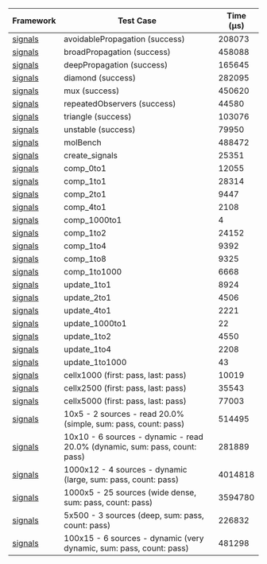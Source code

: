 | Framework | Test Case | Time (μs) |
| --- | --- | --- |
| [signals](https://github.com/rodydavis/signals.dart) | avoidablePropagation (success) | 208073 |
| [signals](https://github.com/rodydavis/signals.dart) | broadPropagation (success) | 458088 |
| [signals](https://github.com/rodydavis/signals.dart) | deepPropagation (success) | 165645 |
| [signals](https://github.com/rodydavis/signals.dart) | diamond (success) | 282095 |
| [signals](https://github.com/rodydavis/signals.dart) | mux (success) | 450620 |
| [signals](https://github.com/rodydavis/signals.dart) | repeatedObservers (success) | 44580 |
| [signals](https://github.com/rodydavis/signals.dart) | triangle (success) | 103076 |
| [signals](https://github.com/rodydavis/signals.dart) | unstable (success) | 79950 |
| [signals](https://github.com/rodydavis/signals.dart) | molBench | 488472 |
| [signals](https://github.com/rodydavis/signals.dart) | create_signals | 25351 |
| [signals](https://github.com/rodydavis/signals.dart) | comp_0to1 | 12055 |
| [signals](https://github.com/rodydavis/signals.dart) | comp_1to1 | 28314 |
| [signals](https://github.com/rodydavis/signals.dart) | comp_2to1 | 9447 |
| [signals](https://github.com/rodydavis/signals.dart) | comp_4to1 | 2108 |
| [signals](https://github.com/rodydavis/signals.dart) | comp_1000to1 | 4 |
| [signals](https://github.com/rodydavis/signals.dart) | comp_1to2 | 24152 |
| [signals](https://github.com/rodydavis/signals.dart) | comp_1to4 | 9392 |
| [signals](https://github.com/rodydavis/signals.dart) | comp_1to8 | 9325 |
| [signals](https://github.com/rodydavis/signals.dart) | comp_1to1000 | 6668 |
| [signals](https://github.com/rodydavis/signals.dart) | update_1to1 | 8924 |
| [signals](https://github.com/rodydavis/signals.dart) | update_2to1 | 4506 |
| [signals](https://github.com/rodydavis/signals.dart) | update_4to1 | 2221 |
| [signals](https://github.com/rodydavis/signals.dart) | update_1000to1 | 22 |
| [signals](https://github.com/rodydavis/signals.dart) | update_1to2 | 4550 |
| [signals](https://github.com/rodydavis/signals.dart) | update_1to4 | 2208 |
| [signals](https://github.com/rodydavis/signals.dart) | update_1to1000 | 43 |
| [signals](https://github.com/rodydavis/signals.dart) | cellx1000 (first: pass, last: pass) | 10019 |
| [signals](https://github.com/rodydavis/signals.dart) | cellx2500 (first: pass, last: pass) | 35543 |
| [signals](https://github.com/rodydavis/signals.dart) | cellx5000 (first: pass, last: pass) | 77003 |
| [signals](https://github.com/rodydavis/signals.dart) | 10x5 - 2 sources - read 20.0% (simple, sum: pass, count: pass) | 514495 |
| [signals](https://github.com/rodydavis/signals.dart) | 10x10 - 6 sources - dynamic - read 20.0% (dynamic, sum: pass, count: pass) | 281889 |
| [signals](https://github.com/rodydavis/signals.dart) | 1000x12 - 4 sources - dynamic (large, sum: pass, count: pass) | 4014818 |
| [signals](https://github.com/rodydavis/signals.dart) | 1000x5 - 25 sources (wide dense, sum: pass, count: pass) | 3594780 |
| [signals](https://github.com/rodydavis/signals.dart) | 5x500 - 3 sources (deep, sum: pass, count: pass) | 226832 |
| [signals](https://github.com/rodydavis/signals.dart) | 100x15 - 6 sources - dynamic (very dynamic, sum: pass, count: pass) | 481298 |

